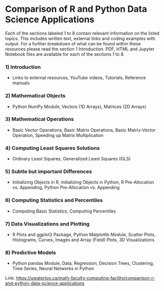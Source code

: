 # Comparison of R and Python Data Science Applications

Each of the sections labeled 1 to 8 contain relevant information on the listed topics. This includes written text, external links and coding examples with output. For a further breakdown of what can be found within these resources please read the section 1 Introduction. PDF, HTML and Jupyter Notebook files are available for each of the sections 1 to 8.

### 1) Introduction
- Links to external resources, YouTube videos, Tutorials, Reference manuals
### 2) Mathematical Objects
- Python NumPy Module, Vectors (1D Arrays), Matrices (2D Arrays)
### 3) Mathematical Operations
- Basic Vector Operations, Basic Matrix Operations, Basic Matrix-Vector Operation, Speeding up Matrix Multiplication
### 4) Computing Least Squares Solutions
- Ordinary Least Squares, Generalized Least Squares (GLS)
### 5) Subtle but important Differences
- Initializing Objects in R, Initializing Objects in Python, R Pre-Allocation vs. Appending, Python Pre-Allocation vs. Appending
### 6) Computing Statistics and Percentiles
- Computing Basic Statistics, Computing Percentiles
### 7) Data Visualizations and Plotting
- R Plots and ggplot2 Package, Python Matplotlib Module, Scatter Plots, Histograms, Curves, Images and Array (Field) Plots, 3D Visualizations
### 8) Predictive Models
- Python pandas Module, Data, Regression, Decision Trees, Clustering, Time Series, Neural Networks in Python

Link: https://uwaterloo.ca/math-faculty-computing-facility/comparison-r-and-python-data-science-applications

